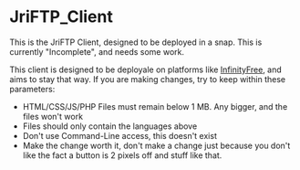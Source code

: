 # JriFTP_Client
This is the JriFTP Client, designed to be deployed in a snap. This is currently "Incomplete", and needs some work.

This client is designed to be deployale on platforms like [InfinityFree](https://infinityfree.com), and aims to stay that way. If you are making changes, try to keep within these parameters:

* HTML/CSS/JS/PHP Files must remain below 1 MB. Any bigger, and the files won't work
* Files should only contain the languages above
* Don't use Command-Line access, this doesn't exist
* Make the change worth it, don't make a change just because you don't like the fact a button is 2 pixels off and stuff like that.

